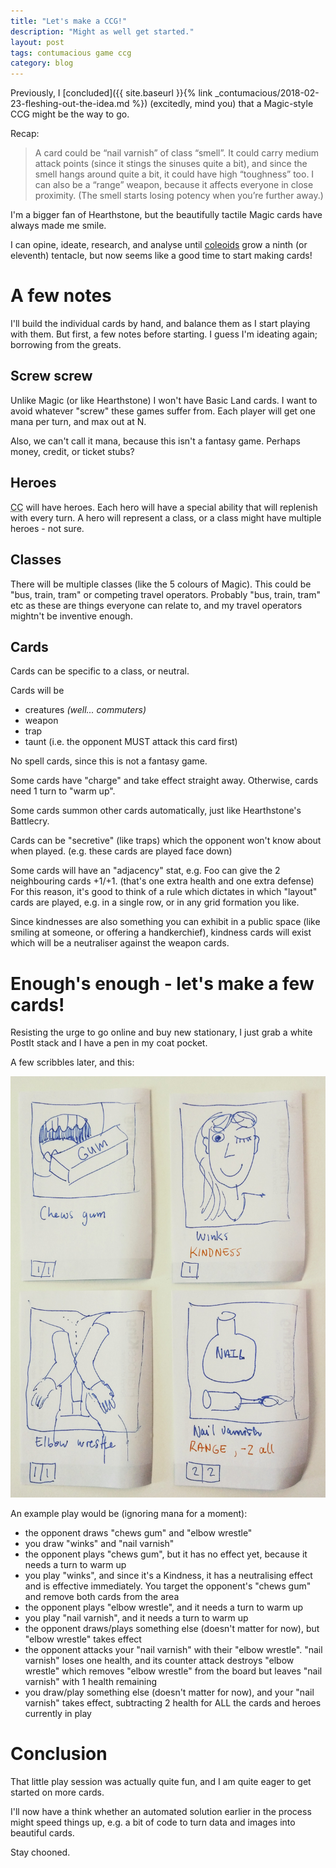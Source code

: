 ```yaml
---
title: "Let's make a CCG!"
description: "Might as well get started."
layout: post
tags: contumacious game ccg
category: blog
---
```


Previously, I [concluded]({{ site.baseurl }}{% link _contumacious/2018-02-23-fleshing-out-the-idea.md %}) (excitedly, mind you) that a Magic-style CCG might be the way to go.

Recap:

> A card could be “nail varnish” of class “smell”. It could carry medium attack points (since it stings the sinuses quite a bit), and since the smell hangs around quite a bit, it could have high “toughness” too. I can also be a “range” weapon, because it affects everyone in close proximity. (The smell starts losing potency when you’re further away.)

I'm a bigger fan of Hearthstone, but the beautifully tactile Magic cards have always made me smile.

I can opine, ideate, research, and analyse until [coleoids](https://en.wikipedia.org/wiki/Coleoidea) grow a ninth (or eleventh) tentacle, but now seems like a good time to start making cards!

# A few notes

I'll build the individual cards by hand, and balance them as I start playing with them. But first, a few notes before starting. I guess I'm ideating again; borrowing from the greats.

## Screw screw

Unlike Magic (or like Hearthstone) I won't have Basic Land cards. I want to avoid whatever "screw" these games suffer from. Each player will get one mana per turn, and max out at N.

Also, we can't call it mana, because this isn't a fantasy game. Perhaps money, credit, or ticket stubs?

## Heroes

<abbr title="Contumacious Commuter">CC</abbr> will have heroes. Each hero will have a special ability that will replenish with every turn. A hero will represent a class, or a class might have multiple heroes - not sure.

## Classes

There will be multiple classes (like the 5 colours of Magic). This could be "bus, train, tram" or competing travel operators. Probably "bus, train, tram" etc as these are things everyone can relate to, and my travel operators mightn't be inventive enough.

## Cards

Cards can be specific to a class, or neutral.

Cards will be
- creatures *(well... commuters)*
- weapon
- trap
- taunt (i.e. the opponent MUST attack this card first)

No spell cards, since this is not a fantasy game.

Some cards have "charge" and take effect straight away. Otherwise, cards need 1 turn to "warm up".

Some cards summon other cards automatically, just like Hearthstone's Battlecry.

Cards can be "secretive" (like traps) which the opponent won't know about when played. (e.g. these cards are played face down)

Some cards will have an "adjacency" stat, e.g. Foo can give the 2 neighbouring cards +1/+1. (that's one extra health and one extra defense) For this reason, it's good to think of a rule which dictates in which "layout" cards are played, e.g. in a single row, or in any grid formation you like.

Since kindnesses are also something you can exhibit in a public space (like smiling at someone, or offering a handkerchief), kindness cards will exist which will be a neutraliser against the weapon cards.
# Enough's enough - let's make a few cards!

Resisting the urge to go online and buy new stationary, I just grab a white PostIt stack and I have a pen in my coat pocket.

A few scribbles later, and this:

![sample cards](/assets/contumacious/2018-02-28-lets-make-a-ccg/sample-cards.jpg)

An example play would be (ignoring mana for a moment):

- the opponent draws "chews gum" and "elbow wrestle"
- you draw "winks" and "nail varnish"
- the opponent plays "chews gum", but it has no effect yet, because it needs a turn to warm up
- you play "winks", and since it's a Kindness, it has a neutralising effect and is effective immediately. You target the opponent's "chews gum" and remove both cards from the area
- the opponent plays "elbow wrestle", and it needs a turn to warm up
- you play "nail varnish", and it needs a turn to warm up
- the opponent draws/plays something else (doesn't matter for now), but "elbow wrestle" takes effect
- the opponent attacks your "nail varnish" with their "elbow wrestle". "nail varnish" loses one health, and its counter attack destroys "elbow wrestle" which removes "elbow wrestle" from the board but leaves "nail varnish" with 1 health remaining
- you draw/play something else (doesn't matter for now), and your "nail varnish" takes effect, subtracting 2 health for ALL the cards and heroes currently in play

# Conclusion

That little play session was actually quite fun, and I am quite eager to get started on more cards.

I'll now have a think whether an automated solution earlier in the process might speed things up, e.g. a bit of code to turn data and images into beautiful cards.

Stay chooned.
